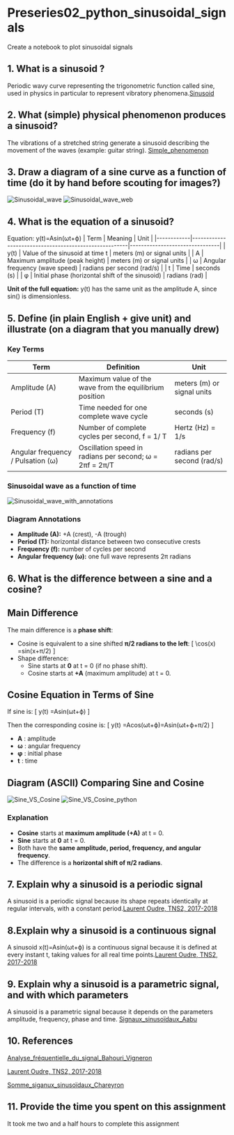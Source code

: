 # Preseries02_python_sinusoidal_signals
 Create a notebook to plot sinusoidal signals

## 1. What is a sinusoid ?
 Periodic wavy curve representing the trigonometric function called sine, used in physics in particular to represent vibratory phenomena.[Sinusoid](https://www.cnrtl.fr/lexicographie/sinuso%C3%AFde)


 ## 2. What (simple) physical phenomenon produces a sinusoid?

The vibrations of a stretched string generate a sinusoid describing the movement of the waves (example: guitar string).
[Simple_phenomenon](https://moodle.luniversitenumerique.fr/course/view.php?id=171)

## 3. Draw a diagram of a sine curve as a function of time (do it by hand before scouting for images?)
![Sinusoidal_wave](image/Sinusoidal_wave.jpeg)
![Sinusoidal_wave_web](image/sinusoidal_wave_web.jpg)

## 4. What is the equation of a sinusoid?
Equation: y(t)=Asin(ωt+ϕ)
| Term       | Meaning                                               | Unit                           |
|------------|-------------------------------------------------------|--------------------------------|
| y(t)       | Value of the sinusoid at time t                      | meters (m) or signal units     |
| A          | Maximum amplitude (peak height)                      | meters (m) or signal units     |
| ω          | Angular frequency (wave speed)                       | radians per second (rad/s)     |
| t          | Time                                                  | seconds (s)                    |
| φ          | Initial phase (horizontal shift of the sinusoid)    | radians (rad)                  |

**Unit of the full equation:** y(t) has the same unit as the amplitude A, since sin() is dimensionless.

## 5. Define (in plain English + give unit) and illustrate (on a diagram that you manually drew)

### Key Terms

| Term        | Definition                                                       | Unit                         |
|------------|------------------------------------------------------------------|-------------------------------|
| Amplitude (A) | Maximum value of the wave from the equilibrium position        | meters (m) or signal units   |
| Period (T)    | Time needed for one complete wave cycle                         | seconds (s)                  |
| Frequency (f) | Number of complete cycles per second, f = 1/ T                           | Hertz (Hz) = 1/s           |
| Angular frequency / Pulsation (ω) | Oscillation speed in radians per second; ω = 2πf = 2π/T | radians per second (rad/s) |

### Sinusoidal wave as a function of time
![Sinusoidal_wave_with_annotations](image/Sinusoidal_wave_annotations.jpeg)


### Diagram Annotations
- **Amplitude (A):** +A (crest), -A (trough)  
- **Period (T):** horizontal distance between two consecutive crests  
- **Frequency (f):** number of cycles per second  
- **Angular frequency (ω):** one full wave represents 2π radians

## 6. What is the difference between a sine and a cosine?

## Main Difference
The main difference is a **phase shift**:
- Cosine is equivalent to a sine shifted **π/2 radians to the left**:
  \[
  \cos(x) =sin(x+π/2)
  \]
- Shape difference:
  - Sine starts at **0** at t = 0 (if no phase shift).
  - Cosine starts at **+A** (maximum amplitude) at t = 0.

## Cosine Equation in Terms of Sine
If sine is:
\[
y(t) =Asin(ωt+ϕ)
\]

Then the corresponding cosine is:
\[
y(t) =Acos(ωt+ϕ)=Asin(ωt+ϕ+π/2)
\]

- **A** : amplitude  
- **ω** : angular frequency  
- **φ** : initial phase  
- **t** : time  

## Diagram (ASCII) Comparing Sine and Cosine
![Sine_VS_Cosine](image/Sine_Cosine.jpeg)
![Sine_VS_Cosine_python](image/Sine_Cosine_python.png)

### Explanation
- **Cosine** starts at **maximum amplitude (+A)** at t = 0.  
- **Sine** starts at **0** at t = 0.  
- Both have the **same amplitude, period, frequency, and angular frequency**.  
- The difference is a **horizontal shift of π/2 radians**.

## 7. Explain why a sinusoid is a periodic signal
A sinusoid is a periodic signal because its shape repeats identically at regular intervals, with a constant period.[Laurent Oudre, TNS2, 2017-2018](https://www.laurentoudre.fr/tns/TNS2_hand.pdf)

## 8.Explain why a sinusoid is a continuous signal
A sinusoid x(t)=Asin(ωt+ϕ) is a continuous signal because it is defined at every instant t, taking values for all real time points.[Laurent Oudre, TNS2, 2017-2018](https://www.laurentoudre.fr/tns/TNS2_hand.pdf)

## 9. Explain why a sinusoid is a parametric signal, and with which parameters
A sinusoid is a parametric signal because it depends on the parameters amplitude, frequency, phase and time.
[Signaux_sinusoïdaux_Aabu](https://zestedesavoir.com/tutoriels/2451/les-signaux-sinusoidaux-en-physique/les-signaux-sinusoidaux/)

## 10. References
[Analyse_fréquentielle_du_signal_Bahouri_Vigneron](https://hal.science/hal-02350738/file/AFS.pdf)

[Laurent Oudre, TNS2, 2017-2018](https://www.laurentoudre.fr/tns/TNS2_hand.pdf)

[Somme_siganux_sinusoïdaux_Chareyron](https://culturesciencesphysique.ens-lyon.fr/pdf/somme-sinus-python.pdf)



## 11. Provide the time you spent on this assignment
It took me two and a half hours to complete this assignment